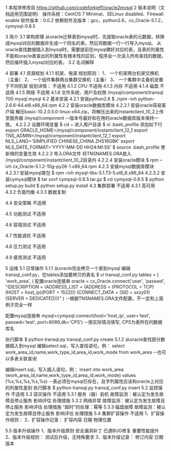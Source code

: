 1   本程序修改自 https://github.com/codeforkjeff/oracle2mysql
2	版本说明（文档适用范围说明）
操作系统：CentOS 7 Minimal、SELinux disabled、Firewall enable
软件版本：0.0.2
依赖软件及版本：gcc，python2.6，cx_Oracle-5.1.2，cymysql-0.8.5

3	简介
3.1	架构原理
从oracle迁移表到mysql时，先提取oracle表的元数据，转换成mysql对应的数据并生成一个同名的表，然后将数据一行一行导入mysql。
从oracle查找数据插入到mysql时，需要提前在mysql建好对应的表，且表的列属性不能和oracle表查出的列属性有根本性的区别，程序会一次读入所有查找的数据，然后循环插入mysql对应的表。
3.2	名词解释

4	部署
4.1	资源规划
4.1.1	机架、电源
规划原则：
1、	一个机架两台机架交换机（主备）
2、	一个组件集群两台集群交换机（主备）
3、	一个集群中主备机安置于不同机架
规划详情：
不适用
4.1.2	CPU
不适用
4.1.3	内存
不适用
4.1.4	磁盘
不适用
4.1.5	网络
不适用
4.1.6	文件系统、用户及权限
/mysql/component/transql 700 mysql.mysql
4.2	基本安装
4.2.1	安装python2.6
$ ./rpm –ivh python-2.6.6-64.el6.x86_64.rpm
4.2.2	安装oracle数据库模块
4.2.2.1	安装oracle简易客户端
解压basic-10.2.0.5.0-linux-x64.zip，将解压出来的instantclient_10_2上传至服务器 /mysql/component
--版本号最好和在用的oracle数据库版本保持一致。
4.2.2.2	设置环境变量
$ cd ~  进入用户目录
$ vi .bash_profile  添加如下行
export ORACLE_HOME=/mysql/component/instantclient_12_1
export TNS_ADMIN=/mysql/component/instantclient_12_1
export NLS_LANG='SIMPLIFIED CHINESE_CHINA.ZHS16GBK'
export NLS_DATE_FORMAT='YYYY-MM-DD HH24:MI:SS'
$ source .bash_profile 使新增的变量生效
4.2.2.3	导入ORA文件
将TNSNAMES.ORA放入 /mysql/component/instantclient_10_2目录内
4.2.2.4	安装oracle模块
$ rpm –ivh cx_Oracle-5.1.2-10g-py26-1.x86_64.rpm
4.2.3	安装mysql数据库模块
4.2.3.1	安装mysql类包
$ rpm –ivh mysql-libs-5.1.73-5.el6_6.x86_64
4.2.3.2	安装cymysql模块
$ tar xzvf cymysql-0.8.5.tar.gz
$ cd cymysql-0.8.5
$ python setup.py build
$ python setup.py install
4.3	集群部署
不适用
4.3.1	高可用
4.3.2	负载均衡
4.3.3	数据复制

4.4	安全策略
不适用

4.5	功能测试
不适用

4.6	容错测试
不适用

4.7	性能调优
不适用

4.8	压力测试
不适用

4.9	疲劳测试
不适用

5	运维
5.1	日常操作
5.1.1	从oracle完全拷贝一个表到mysql
编辑transql_conf.py，在tables添加要拷贝的表名
$ vi transql_conf.py 
tables = (
    'work_area',
)
配置oracle连接串
oracle = cx_Oracle.connect('user', 'passwd', "(DESCRIPTION = (ADDRESS_LIST = (ADDRESS = (PROTOCOL = TCP)(HOST = host_ip)(PORT = 1522))) (CONNECT_DATA = (SID = sxzy01)(SERVER = DEDICATED)))" )
--根据TNSNAMES.ORA文件配置，不一定和上面例子完全一样

配置mysql连接串
mysql=cymysql.connect(host='host_ip', user='test', passwd='test', port=8066,db='CPS')
--按实际情况填写, CPS为表所在的数据库名

执行脚本
$ python transql.py transql_conf.py create 
5.1.2	从oracle查找部分数据插入到mysql
编辑select.sql，写入查找语句，例：
select work_area_id,name,work_type_id,area_id,work_mode from work_area 
--也可以多表关联查询

编辑insert.sql，写入插入语句，例：
insert into work_area (work_area_id,name,work_type_id,area_id,work_mode) values (%s,%s,%s,%s,%s)
--表必须在mysql已存在，且字列属性应该和oracle上对应的列属性差别
执行脚本
$ python transql.py transql_conf.py insert
5.2	监控操作
不适用
5.3	容灾操作
不适用
5.3.1	服务（器）宕机
故障监测：被认定为发生故障且停止服务
影响评估
处理措施
5.3.2	网络异常
故障监测：被认定为发生故障且停止服务
影响评估
处理措施
“超时”的处理：幂等
5.3.3	磁盘故障
故障监测：被认定为发生故障且停止服务
影响评估
处理措施
5.4	集群扩容操作
不适用
1、扩容操作规则： 
2、扩容操作记录：
扩容内容	日期	物理位置
		
		

5.5	版本升级操作
1、版本升级原则
安全漏洞补丁
已遇BUG修复
重要性能提升
2、版本升级规则：
测试后升级，无特殊要求
3、版本升级记录：
修订内容	日期	版本
		
		

